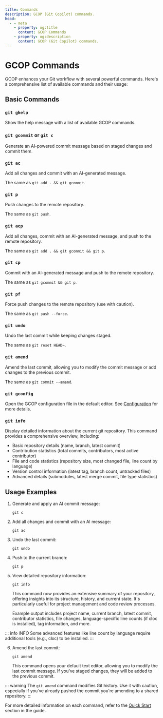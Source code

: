 ```yaml
---
title: Commands
description: GCOP (Git Copilot) commands.
head:
  - - meta
    - property: og:title
      content: GCOP Commands
    - property: og:description
      content: GCOP (Git Copilot) commands.
---
```


# GCOP Commands

GCOP enhances your Git workflow with several powerful commands. Here's a comprehensive list of available commands and their usage:

## Basic Commands

### `git ghelp`

Show the help message with a list of available GCOP commands.

### `git gcommit` or `git c`

Generate an AI-powered commit message based on staged changes and commit them.

### `git ac`

Add all changes and commit with an AI-generated message.

The same as `git add . && git gcommit`.

### `git p`

Push changes to the remote repository.

The same as `git push`.

### `git acp`

Add all changes, commit with an AI-generated message, and push to the remote repository.

The same as `git add . && git gcommit && git p`.

### `git cp`

Commit with an AI-generated message and push to the remote repository.

The same as `git gcommit && git p`.

### `git pf`

Force push changes to the remote repository (use with caution).

The same as `git push --force`.

### `git undo`

Undo the last commit while keeping changes staged.

The same as `git reset HEAD~`.

### `git amend`

Amend the last commit, allowing you to modify the commit message or add changes to the previous commit.

The same as `git commit --amend`.

### `git gconfig`

Open the GCOP configuration file in the default editor. See [Configuration](/guide/configuration) for more details.

### `git info`

Display detailed information about the current git repository. This command provides a comprehensive overview, including:

- Basic repository details (name, branch, latest commit)
- Contribution statistics (total commits, contributors, most active contributor)
- File and code statistics (repository size, most changed file, line count by language)
- Version control information (latest tag, branch count, untracked files)
- Advanced details (submodules, latest merge commit, file type statistics)

## Usage Examples

1. Generate and apply an AI commit message:

   ```
   git c
   ```

2. Add all changes and commit with an AI message:

   ```
   git ac
   ```

3. Undo the last commit:

   ```
   git undo
   ```

4. Push to the current branch:

   ```
   git p
   ```

5. View detailed repository information:

   ```
   git info
   ```

   This command now provides an extensive summary of your repository, offering insights into its structure, history, and current state. It's particularly useful for project management and code review processes.

   Example output includes project name, current branch, latest commit, contributor statistics, file changes, language-specific line counts (if cloc is installed), tag information, and more.

::: info INFO
Some advanced features like line count by language require additional tools (e.g., cloc) to be installed.
:::

6. Amend the last commit:

   ```
   git amend
   ```

   This command opens your default text editor, allowing you to modify the last commit message. If you've staged changes, they will be added to the previous commit.

::: warning
The `git amend` command modifies Git history. Use it with caution, especially if you've already pushed the commit you're amending to a shared repository.
:::

For more detailed information on each command, refer to the [Quick Start](/guide/quick-start.md) section in the guide.
